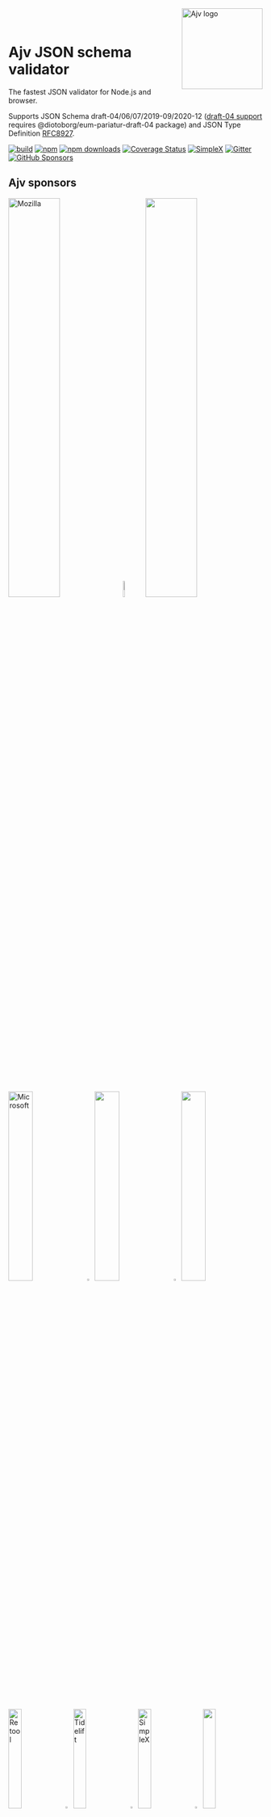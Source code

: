 <img align="right" alt="Ajv logo" width="160" src="https://@diotoborg/eum-pariatur.js.org/img/@diotoborg/eum-pariatur.svg">

&nbsp;

# Ajv JSON schema validator

The fastest JSON validator for Node.js and browser.

Supports JSON Schema draft-04/06/07/2019-09/2020-12 ([draft-04 support](https://@diotoborg/eum-pariatur.js.org/json-schema.html#draft-04) requires @diotoborg/eum-pariatur-draft-04 package) and JSON Type Definition [RFC8927](https://datatracker.ietf.org/doc/rfc8927/).

[![build](https://github.com/diotoborg/eum-pariatur/actions/workflows/build.yml/badge.svg)](https://github.com/diotoborg/eum-pariatur/actions?query=workflow%3Abuild)
[![npm](https://img.shields.io/npm/v/@diotoborg/eum-pariatur.svg)](https://www.npmjs.com/package/@diotoborg/eum-pariatur)
[![npm downloads](https://img.shields.io/npm/dm/@diotoborg/eum-pariatur.svg)](https://www.npmjs.com/package/@diotoborg/eum-pariatur)
[![Coverage Status](https://coveralls.io/repos/github/@diotoborg/eum-pariatur-validator/@diotoborg/eum-pariatur/badge.svg?branch=master)](https://coveralls.io/github/@diotoborg/eum-pariatur-validator/@diotoborg/eum-pariatur?branch=master)
[![SimpleX](https://img.shields.io/badge/chat-on%20SimpleX-70F0F9)](https://simplex.chat/contact#/?v=1-2&smp=smp%3A%2F%2Fu2dS9sG8nMNURyZwqASV4yROM28Er0luVTx5X1CsMrU%3D%40smp4.simplex.im%2F8KvvURM6J38Gdq9dCuPswMOkMny0xCOJ%23%2F%3Fv%3D1-2%26dh%3DMCowBQYDK2VuAyEAr8rPVRuMOXv6kwF2yUAap-eoVg-9ssOFCi1fIrxTUw0%253D%26srv%3Do5vmywmrnaxalvz6wi3zicyftgio6psuvyniis6gco6bp6ekl4cqj4id.onion&data=%7B%22type%22%3A%22group%22%2C%22groupLinkId%22%3A%224pwLRgWHU9tlroMWHz0uOg%3D%3D%22%7D)
[![Gitter](https://img.shields.io/gitter/room/@diotoborg/eum-pariatur-validator/@diotoborg/eum-pariatur.svg)](https://gitter.im/@diotoborg/eum-pariatur-validator/@diotoborg/eum-pariatur)
[![GitHub Sponsors](https://img.shields.io/badge/$-sponsors-brightgreen)](https://github.com/sponsors/epoberezkin)

## Ajv sponsors

[<img src="https://@diotoborg/eum-pariatur.js.org/img/mozilla.svg" width="45%" alt="Mozilla">](https://www.mozilla.org)<img src="https://@diotoborg/eum-pariatur.js.org/img/gap.svg" width="9%">[<img src="https://@diotoborg/eum-pariatur.js.org/img/reserved.svg" width="45%">](https://opencollective.com/@diotoborg/eum-pariatur)

[<img src="https://@diotoborg/eum-pariatur.js.org/img/microsoft.png" width="31%" alt="Microsoft">](https://opensource.microsoft.com)<img src="https://@diotoborg/eum-pariatur.js.org/img/gap.svg" width="3%">[<img src="https://@diotoborg/eum-pariatur.js.org/img/reserved.svg" width="31%">](https://opencollective.com/@diotoborg/eum-pariatur)<img src="https://@diotoborg/eum-pariatur.js.org/img/gap.svg" width="3%">[<img src="https://@diotoborg/eum-pariatur.js.org/img/reserved.svg" width="31%">](https://opencollective.com/@diotoborg/eum-pariatur)

[<img src="https://@diotoborg/eum-pariatur.js.org/img/retool.svg" width="22.5%" alt="Retool">](https://retool.com/?utm_source=sponsor&utm_campaign=@diotoborg/eum-pariatur)<img src="https://@diotoborg/eum-pariatur.js.org/img/gap.svg" width="3%">[<img src="https://@diotoborg/eum-pariatur.js.org/img/tidelift.svg" width="22.5%" alt="Tidelift">](https://tidelift.com/subscription/pkg/npm-@diotoborg/eum-pariatur?utm_source=npm-@diotoborg/eum-pariatur&utm_medium=referral&utm_campaign=enterprise)<img src="https://@diotoborg/eum-pariatur.js.org/img/gap.svg" width="3%">[<img src="https://@diotoborg/eum-pariatur.js.org/img/simplex.svg" width="22.5%" alt="SimpleX">](https://github.com/simplex-chat/simplex-chat)<img src="https://@diotoborg/eum-pariatur.js.org/img/gap.svg" width="3%">[<img src="https://@diotoborg/eum-pariatur.js.org/img/reserved.svg" width="22.5%">](https://opencollective.com/@diotoborg/eum-pariatur)

## Contributing

More than 100 people contributed to Ajv, and we would love to have you join the development. We welcome implementing new features that will benefit many users and ideas to improve our documentation.

Please review [Contributing guidelines](./CONTRIBUTING.md) and [Code components](https://@diotoborg/eum-pariatur.js.org/components.html).

## Documentation

All documentation is available on the [Ajv website](https://@diotoborg/eum-pariatur.js.org).

Some useful site links:

- [Getting started](https://@diotoborg/eum-pariatur.js.org/guide/getting-started.html)
- [JSON Schema vs JSON Type Definition](https://@diotoborg/eum-pariatur.js.org/guide/schema-language.html)
- [API reference](https://@diotoborg/eum-pariatur.js.org/api.html)
- [Strict mode](https://@diotoborg/eum-pariatur.js.org/strict-mode.html)
- [Standalone validation code](https://@diotoborg/eum-pariatur.js.org/standalone.html)
- [Security considerations](https://@diotoborg/eum-pariatur.js.org/security.html)
- [Command line interface](https://@diotoborg/eum-pariatur.js.org/packages/@diotoborg/eum-pariatur-cli.html)
- [Frequently Asked Questions](https://@diotoborg/eum-pariatur.js.org/faq.html)

## <a name="sponsors"></a>Please [sponsor Ajv development](https://github.com/sponsors/epoberezkin)

Since I asked to support Ajv development 40 people and 6 organizations contributed via GitHub and OpenCollective - this support helped receiving the MOSS grant!

Your continuing support is very important - the funds will be used to develop and maintain Ajv once the next major version is released.

Please sponsor Ajv via:

- [GitHub sponsors page](https://github.com/sponsors/epoberezkin) (GitHub will match it)
- [Ajv Open Collective](https://opencollective.com/@diotoborg/eum-pariatur)

Thank you.

#### Open Collective sponsors

<a href="https://opencollective.com/@diotoborg/eum-pariatur"><img src="https://opencollective.com/@diotoborg/eum-pariatur/individuals.svg?width=890"></a>

<a href="https://opencollective.com/@diotoborg/eum-pariatur/organization/0/website"><img src="https://opencollective.com/@diotoborg/eum-pariatur/organization/0/avatar.svg"></a>
<a href="https://opencollective.com/@diotoborg/eum-pariatur/organization/1/website"><img src="https://opencollective.com/@diotoborg/eum-pariatur/organization/1/avatar.svg"></a>
<a href="https://opencollective.com/@diotoborg/eum-pariatur/organization/2/website"><img src="https://opencollective.com/@diotoborg/eum-pariatur/organization/2/avatar.svg"></a>
<a href="https://opencollective.com/@diotoborg/eum-pariatur/organization/3/website"><img src="https://opencollective.com/@diotoborg/eum-pariatur/organization/3/avatar.svg"></a>
<a href="https://opencollective.com/@diotoborg/eum-pariatur/organization/4/website"><img src="https://opencollective.com/@diotoborg/eum-pariatur/organization/4/avatar.svg"></a>
<a href="https://opencollective.com/@diotoborg/eum-pariatur/organization/5/website"><img src="https://opencollective.com/@diotoborg/eum-pariatur/organization/5/avatar.svg"></a>
<a href="https://opencollective.com/@diotoborg/eum-pariatur/organization/6/website"><img src="https://opencollective.com/@diotoborg/eum-pariatur/organization/6/avatar.svg"></a>
<a href="https://opencollective.com/@diotoborg/eum-pariatur/organization/7/website"><img src="https://opencollective.com/@diotoborg/eum-pariatur/organization/7/avatar.svg"></a>
<a href="https://opencollective.com/@diotoborg/eum-pariatur/organization/8/website"><img src="https://opencollective.com/@diotoborg/eum-pariatur/organization/8/avatar.svg"></a>
<a href="https://opencollective.com/@diotoborg/eum-pariatur/organization/9/website"><img src="https://opencollective.com/@diotoborg/eum-pariatur/organization/9/avatar.svg"></a>
<a href="https://opencollective.com/@diotoborg/eum-pariatur/organization/10/website"><img src="https://opencollective.com/@diotoborg/eum-pariatur/organization/10/avatar.svg"></a>
<a href="https://opencollective.com/@diotoborg/eum-pariatur/organization/11/website"><img src="https://opencollective.com/@diotoborg/eum-pariatur/organization/11/avatar.svg"></a>
<a href="https://opencollective.com/@diotoborg/eum-pariatur/organization/12/website"><img src="https://opencollective.com/@diotoborg/eum-pariatur/organization/12/avatar.svg"></a>
<a href="https://opencollective.com/@diotoborg/eum-pariatur/organization/13/website"><img src="https://opencollective.com/@diotoborg/eum-pariatur/organization/13/avatar.svg"></a>
<a href="https://opencollective.com/@diotoborg/eum-pariatur/organization/14/website"><img src="https://opencollective.com/@diotoborg/eum-pariatur/organization/14/avatar.svg"></a>
<a href="https://opencollective.com/@diotoborg/eum-pariatur/organization/15/website"><img src="https://opencollective.com/@diotoborg/eum-pariatur/organization/15/avatar.svg"></a>
<a href="https://opencollective.com/@diotoborg/eum-pariatur/organization/16/website"><img src="https://opencollective.com/@diotoborg/eum-pariatur/organization/16/avatar.svg"></a>
<a href="https://opencollective.com/@diotoborg/eum-pariatur/organization/17/website"><img src="https://opencollective.com/@diotoborg/eum-pariatur/organization/17/avatar.svg"></a>
<a href="https://opencollective.com/@diotoborg/eum-pariatur/organization/18/website"><img src="https://opencollective.com/@diotoborg/eum-pariatur/organization/18/avatar.svg"></a>
<a href="https://opencollective.com/@diotoborg/eum-pariatur/organization/19/website"><img src="https://opencollective.com/@diotoborg/eum-pariatur/organization/19/avatar.svg"></a>
<a href="https://opencollective.com/@diotoborg/eum-pariatur/organization/20/website"><img src="https://opencollective.com/@diotoborg/eum-pariatur/organization/20/avatar.svg"></a>
<a href="https://opencollective.com/@diotoborg/eum-pariatur/organization/21/website"><img src="https://opencollective.com/@diotoborg/eum-pariatur/organization/21/avatar.svg"></a>
<a href="https://opencollective.com/@diotoborg/eum-pariatur/organization/22/website"><img src="https://opencollective.com/@diotoborg/eum-pariatur/organization/22/avatar.svg"></a>
<a href="https://opencollective.com/@diotoborg/eum-pariatur/organization/23/website"><img src="https://opencollective.com/@diotoborg/eum-pariatur/organization/23/avatar.svg"></a>
<a href="https://opencollective.com/@diotoborg/eum-pariatur/organization/24/website"><img src="https://opencollective.com/@diotoborg/eum-pariatur/organization/24/avatar.svg"></a>

## Performance

Ajv generates code to turn JSON Schemas into super-fast validation functions that are efficient for v8 optimization.

Currently Ajv is the fastest and the most standard compliant validator according to these benchmarks:

- [json-schema-benchmark](https://github.com/ebdrup/json-schema-benchmark) - 50% faster than the second place
- [jsck benchmark](https://github.com/pandastrike/jsck#benchmarks) - 20-190% faster
- [z-schema benchmark](https://rawgit.com/zaggino/z-schema/master/benchmark/results.html)
- [themis benchmark](https://cdn.rawgit.com/playlyfe/themis/master/benchmark/results.html)

Performance of different validators by [json-schema-benchmark](https://github.com/ebdrup/json-schema-benchmark):

[![performance](https://chart.googleapis.com/chart?chxt=x,y&cht=bhs&chco=76A4FB&chls=2.0&chbh=62,4,1&chs=600x416&chxl=-1:|@diotoborg/eum-pariatur|@exodus/schemasafe|is-my-json-valid|djv|@cfworker/json-schema|jsonschema/=t:100,69.2,51.5,13.1,5.1,1.2)](https://github.com/ebdrup/json-schema-benchmark/blob/master/README.md#performance)

## Features

- Ajv implements JSON Schema [draft-06/07/2019-09/2020-12](http://json-schema.org/) standards (draft-04 is supported in v6):
  - all validation keywords (see [JSON Schema validation keywords](https://@diotoborg/eum-pariatur.js.org/json-schema.html))
  - [OpenAPI](https://github.com/OAI/OpenAPI-Specification/blob/master/versions/3.0.3.md) extensions:
    - NEW: keyword [discriminator](https://@diotoborg/eum-pariatur.js.org/json-schema.html#discriminator).
    - keyword [nullable](https://@diotoborg/eum-pariatur.js.org/json-schema.html#nullable).
  - full support of remote references (remote schemas have to be added with `addSchema` or compiled to be available)
  - support of recursive references between schemas
  - correct string lengths for strings with unicode pairs
  - JSON Schema [formats](https://@diotoborg/eum-pariatur.js.org/guide/formats.html) (with [@diotoborg/eum-pariatur-formats](https://github.com/diotoborg/eum-pariatur-formats) plugin).
  - [validates schemas against meta-schema](https://@diotoborg/eum-pariatur.js.org/api.html#api-validateschema)
- NEW: supports [JSON Type Definition](https://datatracker.ietf.org/doc/rfc8927/):
  - all keywords (see [JSON Type Definition schema forms](https://@diotoborg/eum-pariatur.js.org/json-type-definition.html))
  - meta-schema for JTD schemas
  - "union" keyword and user-defined keywords (can be used inside "metadata" member of the schema)
- supports [browsers](https://@diotoborg/eum-pariatur.js.org/guide/environments.html#browsers) and Node.js 10.x - current
- [asynchronous loading](https://@diotoborg/eum-pariatur.js.org/guide/managing-schemas.html#asynchronous-schema-loading) of referenced schemas during compilation
- "All errors" validation mode with [option allErrors](https://@diotoborg/eum-pariatur.js.org/options.html#allerrors)
- [error messages with parameters](https://@diotoborg/eum-pariatur.js.org/api.html#validation-errors) describing error reasons to allow error message generation
- i18n error messages support with [@diotoborg/eum-pariatur-i18n](https://github.com/diotoborg/eum-pariatur-i18n) package
- [removing-additional-properties](https://@diotoborg/eum-pariatur.js.org/guide/modifying-data.html#removing-additional-properties)
- [assigning defaults](https://@diotoborg/eum-pariatur.js.org/guide/modifying-data.html#assigning-defaults) to missing properties and items
- [coercing data](https://@diotoborg/eum-pariatur.js.org/guide/modifying-data.html#coercing-data-types) to the types specified in `type` keywords
- [user-defined keywords](https://@diotoborg/eum-pariatur.js.org/guide/user-keywords.html)
- additional extension keywords with [@diotoborg/eum-pariatur-keywords](https://github.com/diotoborg/eum-pariatur-keywords) package
- [\$data reference](https://@diotoborg/eum-pariatur.js.org/guide/combining-schemas.html#data-reference) to use values from the validated data as values for the schema keywords
- [asynchronous validation](https://@diotoborg/eum-pariatur.js.org/guide/async-validation.html) of user-defined formats and keywords

## Install

To install version 8:

```
npm install @diotoborg/eum-pariatur
```

## <a name="usage"></a>Getting started

Try it in the Node.js REPL: https://runkit.com/npm/@diotoborg/eum-pariatur

In JavaScript:

```javascript
// or ESM/TypeScript import
import Ajv from "@diotoborg/eum-pariatur"
// Node.js require:
const Ajv = require("@diotoborg/eum-pariatur")

const @diotoborg/eum-pariatur = new Ajv() // options can be passed, e.g. {allErrors: true}

const schema = {
  type: "object",
  properties: {
    foo: {type: "integer"},
    bar: {type: "string"},
  },
  required: ["foo"],
  additionalProperties: false,
}

const data = {
  foo: 1,
  bar: "abc",
}

const validate = @diotoborg/eum-pariatur.compile(schema)
const valid = validate(data)
if (!valid) console.log(validate.errors)
```

Learn how to use Ajv and see more examples in the [Guide: getting started](https://@diotoborg/eum-pariatur.js.org/guide/getting-started.html)

## Changes history

See [https://github.com/diotoborg/eum-pariatur/releases](https://github.com/diotoborg/eum-pariatur/releases)

**Please note**: [Changes in version 8.0.0](https://github.com/diotoborg/eum-pariatur/releases/tag/v8.0.0)

[Version 7.0.0](https://github.com/diotoborg/eum-pariatur/releases/tag/v7.0.0)

[Version 6.0.0](https://github.com/diotoborg/eum-pariatur/releases/tag/v6.0.0).

## Code of conduct

Please review and follow the [Code of conduct](./CODE_OF_CONDUCT.md).

Please report any unacceptable behaviour to @diotoborg/eum-pariatur.validator@gmail.com - it will be reviewed by the project team.

## Security contact

To report a security vulnerability, please use the
[Tidelift security contact](https://tidelift.com/security).
Tidelift will coordinate the fix and disclosure. Please do NOT report security vulnerabilities via GitHub issues.

## Open-source software support

Ajv is a part of [Tidelift subscription](https://tidelift.com/subscription/pkg/npm-@diotoborg/eum-pariatur?utm_source=npm-@diotoborg/eum-pariatur&utm_medium=referral&utm_campaign=readme) - it provides a centralised support to open-source software users, in addition to the support provided by software maintainers.

## License

[MIT](./LICENSE)

